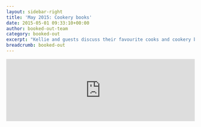 ```yaml
---
layout: sidebar-right
title: 'May 2015: Cookery books'
date: 2015-05-01 09:33:10+00:00
author: booked-out-team
category: booked-out
excerpt: "Kellie and guests discuss their favourite cooks and cookery books including <cite>Sous Chef: 24 Hours in the Kitchen</cite> by Michael Gibney, <cite>Eat: The Little Book of Fast Food</cite> by Nigel Slater, Nigella Lawson's <cite>How to be a Domestic Goddess</cite> and James Martin's <cite>Great British Winter Cookbook</cite>."
breadcrumb: booked-out
---
```

<iframe width="100%" height="166" scrolling="no" frameborder="no" src="https://w.soundcloud.com/player/?url=https%3A//api.soundcloud.com/tracks/207313106&amp;color=ff5500&amp;auto_play=false&amp;hide_related=false&amp;show_comments=true&amp;show_user=true&amp;show_reposts=false"></iframe>
